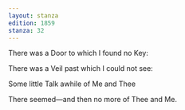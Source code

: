 ```yaml
---
layout: stanza
edition: 1859
stanza: 32
---
```


There was a Door to which I found no Key:

There was a Veil past which I could not see:

⁠Some little Talk awhile of Me and Thee

There seemed—and then no more of Thee and Me.